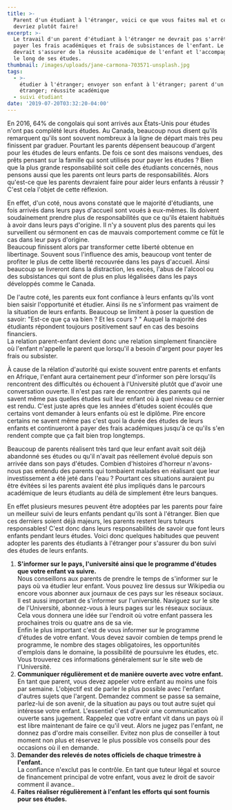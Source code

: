 ```yaml
---
title: >-
  Parent d'un étudiant à l'étranger, voici ce que vous faites mal et ce que vous
  devriez plutôt faire!
excerpt: >-
  Le travail d'un parent d'étudiant à l'étranger ne devrait pas s'arrêter à
  payer les frais académiques et frais de subsistances de l'enfant. Le parent
  devrait s'assurer de la réussite académique de l'enfant et l'accompagner tout
  le long de ses études.
thumbnail: /images/uploads/jane-carmona-703571-unsplash.jpg
tags:
  - >-
    étudier à l'étranger; envoyer son enfant à l'étranger; parent d'un étudiant
    étranger; réussite académique
  - suivi étudiant
date: '2019-07-20T03:32:20-04:00'
---
```

En 2016, 64% de congolais qui sont arrivés aux États-Unis pour études n'ont pas complété leurs études. Au Canada, beaucoup nous disent qu'ils remarquent qu'ils sont souvent nombreux à la ligne de départ mais très peu finissent par graduer. Pourtant les parents dépensent beaucoup d'argent pour les études de leurs enfants. De fois ce sont des maisons vendues, des prêts pensant sur la famille qui sont utilisés pour payer les études ? Bien que la plus grande responsabilité soit celle des étudiants concernés, nous pensons aussi que les parents ont leurs parts de responsabilités. Alors qu'est-ce que les parents devraient faire pour aider leurs enfants à réussir ? C'est cela l'objet de cette réflexion.

En effet, d'un coté, nous avons constaté que le majorité d'étudiants, une fois arrivés dans leurs pays d'accueil sont voués à eux-mêmes. Ils doivent soudainement prendre plus de responsabilités que ce qu'ils étaient habitués à avoir dans leurs pays d'origine. Il n'y a souvent plus des parents qui les surveillent ou sérmonent en cas de mauvais comportement comme ce fût le cas dans leur pays d'origine. \
Beaucoup finissent alors par transformer cette liberté obtenue en libertinage. Souvent sous l'influence des amis, beaucoup vont tenter de profiter le plus de cette liberté recouvrée dans les pays d'accueil. Ainsi beaucoup se livreront dans la distraction, les excès, l'abus de l'alcool ou des subsistances qui sont de plus en plus légalisées dans les pays développés comme le Canada.

De l'autre coté, les parents eux font confiance à leurs enfants qu'ils vont bien saisir l'opportunité et étudier. Ainsi ils ne s'informent pas vraiment de la situation de leurs enfants. Beaucoup se limitent à poser la question de savoir: "Est-ce que ça va bien ? Et les cours ? " Auquel la majorité des étudiants répondent toujours positivement sauf en cas des besoins financiers.\
La relation parent-enfant devient donc une relation simplement financière où l'enfant n'appelle le parent que lorsqu'il a besoin d'argent pour payer les frais ou subsister. 

À cause de la rélation d'autorité qui existe souvent entre parents et enfants en Afrique, l'enfant aura certainement peur d'informer son père lorsqu'ils rencontrent des difficultés ou échouent à l'Université plutôt que d'avoir une conversation ouverte. Il n'est pas rare de rencontrer des parents qui ne savent même pas quelles études suit leur enfant où à quel niveau ce dernier est rendu. C'est juste après que les années d'études soient écoulés que certains vont demander à leurs enfants où est le diplôme. Pire encore certains ne savent même pas c'est quoi la durée des études de leurs enfants et continueront à payer des frais académiques jusqu'à ce qu'ils s'en rendent compte que ça fait bien trop longtemps.

Beaucoup de parents réalisent très tard que leur enfant avait soit déjà abandonné ses études ou qu'il n'avait pas réellement évolué depuis son arrivée dans son pays d'études. Combien d'histoires d'horreur n'avons-nous pas entendu des parents qui tombaient malades en réalisant que leur investissement a été jeté dans l'eau ? Pourtant ces situations auraient pu être évitées si les parents avaient été plus impliqués dans le parcours académique de leurs étudiants au délà de simplement être leurs banques.

En effet plusieurs mesures peuvent être adoptées par les parents pour faire un meilleur suivi de leurs enfants pendant qu'ils sont à l'étranger. Bien que ces derniers soient déjà majeurs, les parents restent leurs tuteurs responsables! C'est donc dans leurs responsabilités de savoir que font leurs enfants pendant leurs études. Voici donc quelques habitudes que peuvent adopter les parents des étudiants à l'étranger pour s'assurer du bon suivi des études de leurs enfants.

1. **S'informer sur le pays, l'université ainsi que le programme d'études que votre enfant va suivre.**\
   Nous conseillons aux parents de prendre le temps de s'informer sur le pays où va étudier leur enfant. Vous pouvez lire dessus sur Wikipedia ou encore vous abonner aux journaux de ces pays sur les réseaux sociaux.\
   Il est aussi important de s'informer sur l'université. Naviguez sur le site de l'Université, abonnez-vous à leurs pages sur les réseaux sociaux. Cela vous donnera une idée sur l'endroit où votre enfant passera les prochaines trois ou quatre ans de sa vie.\
   Enfin le plus important c'est de vous informer sur le programme d'études de votre enfant. Vous devez savoir combien de temps prend le programme, le nombre des stages obligatoires, les opportunités d'emplois dans le domaine, la possibilité de poursuivre les études, etc.\
   Vous trouverez ces informations généralement sur le site web de l'Université.
2. **Communiquer régulièrement et de manière ouverte avec votre enfant.**\
   En tant que parent, vous devez appeler votre enfant au moins une fois par semaine. L'objectif est de parler le plus possible avec l'enfant d'autres sujets que l'argent. Demandez comment se passe sa semaine, parlez-lui de son avenir, de la situation au pays ou tout autre sujet qui intéresse votre enfant. L'essentiel c'est d'avoir une communication ouverte sans jugement. Rappelez que votre enfant vit dans un pays où il est libre maintenant de faire ce qu'il veut. Alors ne jugez pas l'enfant, ne donnez pas d'ordre mais conseiller. Evitez non plus de conseiller à tout moment non plus et réservez le plus possible vos conseils pour des occasions où il en demande.
3. **Demander des relevés de notes officiels de chaque trimestre à l'enfant.**\
   La confiance n'exclut pas le contrôle. En tant que tuteur légal et source de financement principal de votre enfant, vous avez le droit de savoir comment il avance..
4. **Faites réaliser régulièrement à l'enfant les efforts qui sont fournis pour ses études.**
